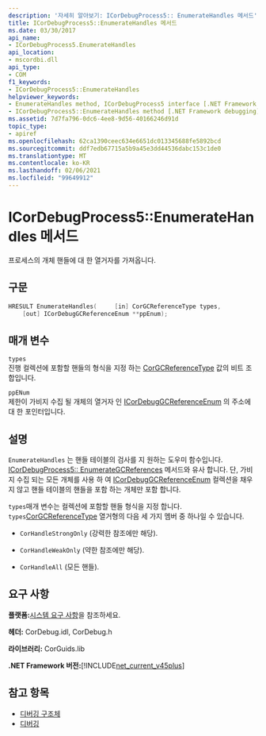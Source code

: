 ```yaml
---
description: '자세히 알아보기: ICorDebugProcess5:: EnumerateHandles 메서드'
title: ICorDebugProcess5::EnumerateHandles 메서드
ms.date: 03/30/2017
api_name:
- ICorDebugProcess5.EnumerateHandles
api_location:
- mscordbi.dll
api_type:
- COM
f1_keywords:
- ICorDebugProcess5::EnumerateHandles
helpviewer_keywords:
- EnumerateHandles method, ICorDebugProcess5 interface [.NET Framework debugging]
- ICorDebugProcess5::EnumerateHandles method [.NET Framework debugging]
ms.assetid: 7d7fa796-0dc6-4ee8-9d56-40166246d91d
topic_type:
- apiref
ms.openlocfilehash: 62ca1390ceec634e6651dc013345688fe5892bcd
ms.sourcegitcommit: ddf7edb67715a5b9a45e3dd44536dabc153c1de0
ms.translationtype: MT
ms.contentlocale: ko-KR
ms.lasthandoff: 02/06/2021
ms.locfileid: "99649912"
---
```

# <a name="icordebugprocess5enumeratehandles-method"></a>ICorDebugProcess5::EnumerateHandles 메서드

프로세스의 개체 핸들에 대 한 열거자를 가져옵니다.  
  
## <a name="syntax"></a>구문  
  
```cpp  
HRESULT EnumerateHandles(     [in] CorGCReferenceType types,  
    [out] ICorDebugGCReferenceEnum **ppEnum);  
```  
  
## <a name="parameters"></a>매개 변수  

 `types`  
 진행 컬렉션에 포함할 핸들의 형식을 지정 하는 [CorGCReferenceType](corgcreferencetype-enumeration.md) 값의 비트 조합입니다.  
  
 `ppENum`  
 제한이 가비지 수집 될 개체의 열거자 인 [ICorDebugGCReferenceEnum](icordebuggcreferenceenum-interface.md) 의 주소에 대 한 포인터입니다.  
  
## <a name="remarks"></a>설명  

 `EnumerateHandles` 는 핸들 테이블의 검사를 지 원하는 도우미 함수입니다. [ICorDebugProcess5:: EnumerateGCReferences](icordebugprocess5-enumerategcreferences-method.md) 메서드와 유사 합니다. 단, 가비지 수집 되는 모든 개체를 사용 하 여 [ICorDebugGCReferenceEnum](icordebuggcreferenceenum-interface.md) 컬렉션을 채우지 않고 핸들 테이블의 핸들을 포함 하는 개체만 포함 합니다.  
  
 `types`매개 변수는 컬렉션에 포함할 핸들 형식을 지정 합니다. `types`[CorGCReferenceType](corgcreferencetype-enumeration.md) 열거형의 다음 세 가지 멤버 중 하나일 수 있습니다.  
  
- `CorHandleStrongOnly` (강력한 참조에만 해당).  
  
- `CorHandleWeakOnly` (약한 참조에만 해당).  
  
- `CorHandleAll` (모든 핸들).  
  
## <a name="requirements"></a>요구 사항  

 **플랫폼:**[시스템 요구 사항](../../get-started/system-requirements.md)을 참조하세요.  
  
 **헤더:** CorDebug.idl, CorDebug.h  
  
 **라이브러리:** CorGuids.lib  
  
 **.NET Framework 버전:**[!INCLUDE[net_current_v45plus](../../../../includes/net-current-v45plus-md.md)]  
  
## <a name="see-also"></a>참고 항목

- [디버깅 구조체](debugging-structures.md)
- [디버깅](index.md)
